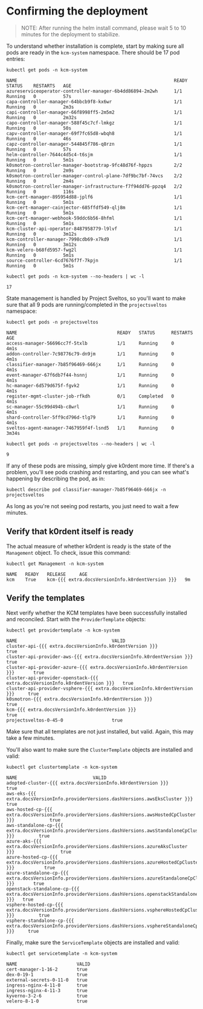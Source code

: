 # Confirming the deployment

> NOTE:
> After running the helm install command, please wait 5 to 10 minutes for the deployment to stabilize.

To understand whether installation is complete, start by making sure all pods are ready in the `kcm-system` namespace. There should be 17 pod entries:

```shell
kubectl get pods -n kcm-system
```
```console
NAME                                                          READY   STATUS    RESTARTS   AGE
azureserviceoperator-controller-manager-6b4dd86894-2m2wh      1/1     Running   0          57s
capa-controller-manager-64bbcb9f8-kx6wr                       1/1     Running   0          2m3s
capi-controller-manager-66f8998ff5-2m5m2                      1/1     Running   0          2m32s
capo-controller-manager-588f45c7cf-lmkgz                      1/1     Running   0          50s
capv-controller-manager-69f7fc65d8-wbqh8                      1/1     Running   0          46s
capz-controller-manager-544845f786-q8rzn                      1/1     Running   0          57s
helm-controller-7644c4d5c4-t6sjm                              1/1     Running   0          5m1s
k0smotron-controller-manager-bootstrap-9fc48d76f-hppzs        2/2     Running   0          2m9s
k0smotron-controller-manager-control-plane-7df9bc7bf-74vcs    2/2     Running   0          2m4s
k0smotron-controller-manager-infrastructure-f7f94dd76-ppzq4   2/2     Running   0          116s
kcm-cert-manager-895954d88-jplf6                              1/1     Running   0          5m1s
kcm-cert-manager-cainjector-685ffdf549-qlj8m                  1/1     Running   0          5m1s
kcm-cert-manager-webhook-59ddc6b56-8hfml                      1/1     Running   0          5m1s
kcm-cluster-api-operator-8487958779-l9lvf                     1/1     Running   0          3m12s
kcm-controller-manager-7998cdb69-x7kd9                        1/1     Running   0          3m12s
kcm-velero-b68fd5957-fwg2l                                    1/1     Running   0          5m1s
source-controller-6cd7676f7f-7kpjn                            1/1     Running   0          5m1s
```

```shell
kubectl get pods -n kcm-system --no-headers | wc -l
```
```console
17
```

State management is handled by Project Sveltos, so you'll want to make sure that all 9 pods are running/completed in the `projectsveltos` namespace:

```shell
kubectl get pods -n projectsveltos
```

```console
NAME                                     READY   STATUS      RESTARTS   AGE
access-manager-56696cc7f-5txlb           1/1     Running     0          4m1s
addon-controller-7c98776c79-dn9jm        1/1     Running     0          4m1s
classifier-manager-7b85f96469-666jx      1/1     Running     0          4m1s
event-manager-67f6db7f44-hsnnj           1/1     Running     0          4m1s
hc-manager-6d579d675f-fgvk2              1/1     Running     0          4m1s
register-mgmt-cluster-job-rfkdh          0/1     Completed   0          4m1s
sc-manager-55c99d494b-c8wrl              1/1     Running     0          4m1s
shard-controller-5ff9cd796d-tlg79        1/1     Running     0          4m1s
sveltos-agent-manager-7467959f4f-lsnd5   1/1     Running     0          3m34s
```
```shell
kubectl get pods -n projectsveltos --no-headers | wc -l
```
```console
9
```


If any of these pods are missing, simply give k0rdent more time. If there's a problem, you'll see pods crashing and restarting, and you can see what's happening by describing the pod, as in:

```shell
kubectl describe pod classifier-manager-7b85f96469-666jx -n projectsveltos
```

As long as you're not seeing pod restarts, you just need to wait a few minutes.

## Verify that k0rdent itself is ready

The actual measure of whether k0rdent is ready is the state of the `Management` object. To check, issue this command:

```shell
kubectl get Management -n kcm-system
```
```console
NAME   READY   RELEASE     AGE
kcm    True    kcm-{{{ extra.docsVersionInfo.k0rdentVersion }}}   9m
```

## Verify the templates

Next verify whether the KCM templates have been successfully installed and reconciled.  Start with the `ProviderTemplate` objects:

```shell
kubectl get providertemplate -n kcm-system
```

```console
NAME                                   VALID
cluster-api-{{{ extra.docsVersionInfo.k0rdentVersion }}}                      true
cluster-api-provider-aws-{{{ extra.docsVersionInfo.k0rdentVersion }}}         true
cluster-api-provider-azure-{{{ extra.docsVersionInfo.k0rdentVersion }}}       true
cluster-api-provider-openstack-{{{ extra.docsVersionInfo.k0rdentVersion }}}   true
cluster-api-provider-vsphere-{{{ extra.docsVersionInfo.k0rdentVersion }}}     true
k0smotron-{{{ extra.docsVersionInfo.k0rdentVersion }}}                        true
kcm-{{{ extra.docsVersionInfo.k0rdentVersion }}}                              true
projectsveltos-0-45-0                  true
```

Make sure that all templates are not just installed, but valid. Again, this may take a few minutes.

You'll also want to make sure the `ClusterTemplate` objects are installed and valid:

```shell
kubectl get clustertemplate -n kcm-system
```

```console
NAME                            VALID
adopted-cluster-{{{ extra.docsVersionInfo.k0rdentVersion }}}           true
aws-eks-{{{ extra.docsVersionInfo.providerVersions.dashVersions.awsEksCluster }}}                   true
aws-hosted-cp-{{{ extra.docsVersionInfo.providerVersions.dashVersions.awsHostedCpCluster }}}             true
aws-standalone-cp-{{{ extra.docsVersionInfo.providerVersions.dashVersions.awsStandaloneCpCluster }}}         true
azure-aks-{{{ extra.docsVersionInfo.providerVersions.dashVersions.azureAksCluster }}}                 true
azure-hosted-cp-{{{ extra.docsVersionInfo.providerVersions.dashVersions.azureHostedCpCluster }}}           true
azure-standalone-cp-{{{ extra.docsVersionInfo.providerVersions.dashVersions.azureStandaloneCpCluster }}}       true
openstack-standalone-cp-{{{ extra.docsVersionInfo.providerVersions.dashVersions.openstackStandaloneCpCluster }}}   true
vsphere-hosted-cp-{{{ extra.docsVersionInfo.providerVersions.dashVersions.vsphereHostedCpCluster }}}         true
vsphere-standalone-cp-{{{ extra.docsVersionInfo.providerVersions.dashVersions.vsphereStandaloneCpCluster }}}     true
```

Finally, make sure the `ServiceTemplate` objects are installed and valid:

```shell
kubectl get servicetemplate -n kcm-system
```

```console
NAME                      VALID
cert-manager-1-16-2       true
dex-0-19-1                true
external-secrets-0-11-0   true
ingress-nginx-4-11-0      true
ingress-nginx-4-11-3      true
kyverno-3-2-6             true
velero-8-1-0              true
```
